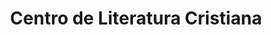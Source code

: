---
title: "Centro de Literatura Cristiana"
url: /guayaquil/centro-de-literatura-cristiana/
shop: Bücher
---